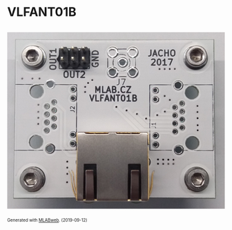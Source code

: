 <!--- PrjInfo ---> <!--- Please remove this line after manually editing --->
<!--- 00a56be08b96043df9e37d6aff7b6990 --->
<!--- Created:2019-09-12 10:47:42.790074: ---> 
<!--- Author:: ---> 
<!--- AuthorEmail:: ---> 
<!--- Tags:: ---> 
<!--- Ust:: ---> 
<!--- Label --->
<!--- ELabel ---> 
<!--- Name:VLFANT01B: --->
# VLFANT01B
<!--- LongName --->
## 
<!--- ELongName ---> 

<!--- Lead --->

<!--- ELead ---> 

![VLFANT01B](doc/img/VLFANT01B_top_big.jpg) 


<!--- Description --->
<!--- EDescription --->
<!--- Content --->
<!--- EContent --->
<sub><sup> Generated with [MLABweb](https://github.com/MLAB-project/MLABweb). (2019-09-12)</sup></sub>